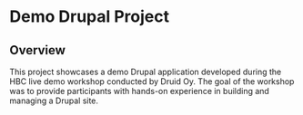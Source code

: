 # Demo Drupal Project
## Overview
This project showcases a demo Drupal application developed during the HBC live demo workshop conducted by Druid Oy. The goal of the workshop was to provide participants with hands-on experience in building and managing a Drupal site.